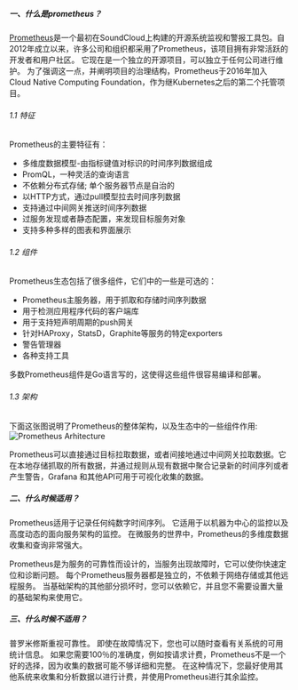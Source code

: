 ##### 一、什么是prometheus？
[Prometheus](https://github.com/prometheus)是一个最初在SoundCloud上构建的开源系统监视和警报工具包。自2012年成立以来，许多公司和组织都采用了Prometheus，该项目拥有非常活跃的开发者和用户社区。 它现在是一个独立的开源项目，可以独立于任何公司进行维护。 为了强调这一点，并阐明项目的治理结构，Prometheus于2016年加入Cloud Native Computing Foundation，作为继Kubernetes之后的第二个托管项目。

###### 1.1 特征
Prometheus的主要特征有：
- 多维度数据模型-由指标键值对标识的时间序列数据组成
- PromQL，一种灵活的查询语言
- 不依赖分布式存储; 单个服务器节点是自治的
- 以HTTP方式，通过pull模型拉去时间序列数据
- 支持通过中间网关推送时间序列数据
- 过服务发现或者静态配置，来发现目标服务对象
- 支持多种多样的图表和界面展示

###### 1.2 组件
Prometheus生态包括了很多组件，它们中的一些是可选的：
- Prometheus主服务器，用于抓取和存储时间序列数据
- 用于检测应用程序代码的客户端库
- 用于支持短声明周期的push网关
- 针对HAProxy，StatsD，Graphite等服务的特定exporters 
- 警告管理器
- 各种支持工具

多数Prometheus组件是Go语言写的，这使得这些组件很容易编译和部署。

###### 1.3 架构
下面这张图说明了Prometheus的整体架构，以及生态中的一些组件作用:
![Prometheus Arhitecture](https://prometheus.io/assets/architecture.svg)

Prometheus可以直接通过目标拉取数据，或者间接地通过中间网关拉取数据。它在本地存储抓取的所有数据，并通过规则从现有数据中聚合记录新的时间序列或者产生警告，Grafana 和其他API可用于可视化收集的数据。

##### 二、什么时候适用？
Prometheus适用于记录任何纯数字时间序列。 它适用于以机器为中心的监控以及高度动态的面向服务架构的监控。 在微服务的世界中，Prometheus的多维度数据收集和查询非常强大。

Prometheus是为服务的可靠性而设计的，当服务出现故障时，它可以使你快速定位和诊断问题。 每个Prometheus服务器都是独立的，不依赖于网络存储或其他远程服务。 当基础架构的其他部分损坏时，您可以依赖它，并且您不需要设置大量的基础架构来使用它。

##### 三、什么时候不适用？
普罗米修斯重视可靠性。 即使在故障情况下，您也可以随时查看有关系统的可用统计信息。 如果您需要100％的准确度，例如按请求计费，Prometheus不是一个好的选择，因为收集的数据可能不够详细和完整。 在这种情况下，您最好使用其他系统来收集和分析数据以进行计费，并使用Prometheus进行其余监控。
